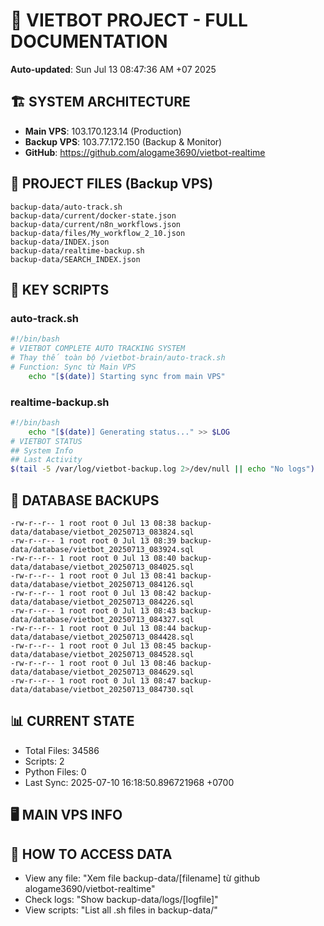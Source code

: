 # 🤖 VIETBOT PROJECT - FULL DOCUMENTATION
**Auto-updated**: Sun Jul 13 08:47:36 AM +07 2025

## 🏗️ SYSTEM ARCHITECTURE
- **Main VPS**: 103.170.123.14 (Production)
- **Backup VPS**: 103.77.172.150 (Backup & Monitor)
- **GitHub**: https://github.com/alogame3690/vietbot-realtime

## 📁 PROJECT FILES (Backup VPS)
```
backup-data/auto-track.sh
backup-data/current/docker-state.json
backup-data/current/n8n_workflows.json
backup-data/files/My_workflow_2_10.json
backup-data/INDEX.json
backup-data/realtime-backup.sh
backup-data/SEARCH_INDEX.json
```

## 🔧 KEY SCRIPTS
### auto-track.sh
```bash
#!/bin/bash
# VIETBOT COMPLETE AUTO TRACKING SYSTEM
# Thay thế toàn bộ /vietbot-brain/auto-track.sh
# Function: Sync từ Main VPS
    echo "[$(date)] Starting sync from main VPS"
```
### realtime-backup.sh
```bash
#!/bin/bash
    echo "[$(date)] Generating status..." >> $LOG
# VIETBOT STATUS
## System Info
## Last Activity
$(tail -5 /var/log/vietbot-backup.log 2>/dev/null || echo "No logs")
```

## 💾 DATABASE BACKUPS
```
-rw-r--r-- 1 root root 0 Jul 13 08:38 backup-data/database/vietbot_20250713_083824.sql
-rw-r--r-- 1 root root 0 Jul 13 08:39 backup-data/database/vietbot_20250713_083924.sql
-rw-r--r-- 1 root root 0 Jul 13 08:40 backup-data/database/vietbot_20250713_084025.sql
-rw-r--r-- 1 root root 0 Jul 13 08:41 backup-data/database/vietbot_20250713_084126.sql
-rw-r--r-- 1 root root 0 Jul 13 08:42 backup-data/database/vietbot_20250713_084226.sql
-rw-r--r-- 1 root root 0 Jul 13 08:43 backup-data/database/vietbot_20250713_084327.sql
-rw-r--r-- 1 root root 0 Jul 13 08:44 backup-data/database/vietbot_20250713_084428.sql
-rw-r--r-- 1 root root 0 Jul 13 08:45 backup-data/database/vietbot_20250713_084528.sql
-rw-r--r-- 1 root root 0 Jul 13 08:46 backup-data/database/vietbot_20250713_084629.sql
-rw-r--r-- 1 root root 0 Jul 13 08:47 backup-data/database/vietbot_20250713_084730.sql
```

## 📊 CURRENT STATE
- Total Files: 34586
- Scripts: 2
- Python Files: 0
- Last Sync: 2025-07-10 16:18:50.896721968 +0700

## 🖥️ MAIN VPS INFO


## 🚨 HOW TO ACCESS DATA
- View any file: "Xem file backup-data/[filename] từ github alogame3690/vietbot-realtime"
- Check logs: "Show backup-data/logs/[logfile]"
- View scripts: "List all .sh files in backup-data/"
